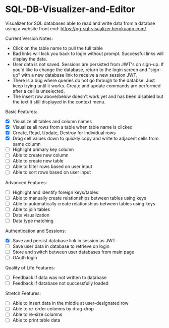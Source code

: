 # SQL-DB-Visualizer-and-Editor
Visualizer for SQL databases able to read and write data from a databse using a website front end: https://pg-sql-visualizer.herokuapp.com/.

Current Version Notes:
- Click on the table name to pull the full table
- Bad links will kick you back to login without prompt. Successful links will display the data.
- User data is not saved. Sessions are persisted from JWT's on sign-up. If you'd like to change the database, return to the login screen and "sign-up" with a new database link to receive a new session JWT.
- There is a bug where queries do not go through to the databse. Just keep trying until it works. Create and update commands are performed after a cell is unselected.
- The insert row above/below doesn't work yet and has been disabled but the text it still displayed in the context menu.

Basic Features:
- [x] Visualize all tables and column names
- [x] Visualize all rows from a table when table name is clicked
- [x] Create, Read, Update, Destroy for individual rows
- [x] Drag cell values down to quickly copy and write to adjacent cells from same column
- [ ] Highlight primary key column
- [ ] Able to create new column
- [ ] Able to create new table
- [ ] Able to filter rows based on user input
- [ ] Able to sort rows based on user input

Advanced Features:
- [ ] Highlight and identify foreign keys/tables
- [ ] Able to manually create relationships between tables using keys
- [ ] Able to automatically create relationships between tables using keys
- [ ] Able to join tables
- [ ] Data visualization
- [ ] Data type matching

Authentication and Sessions:
- [x] Save and persist database link in session as JWT
- [ ] Save user data in database to retrieve on login
- [ ] Store and switch between user databases from main page
- [ ] OAuth login

Quality of Life Features:
- [ ] Feedback if data was not written to database
- [ ] Feedback if database not successfully loaded

Stretch Features:
- [ ] Able to insert data in the middle at user-designated row
- [ ] Able to re-order columns by drag-drop
- [ ] Able to re-size columns
- [ ] Able to print table data